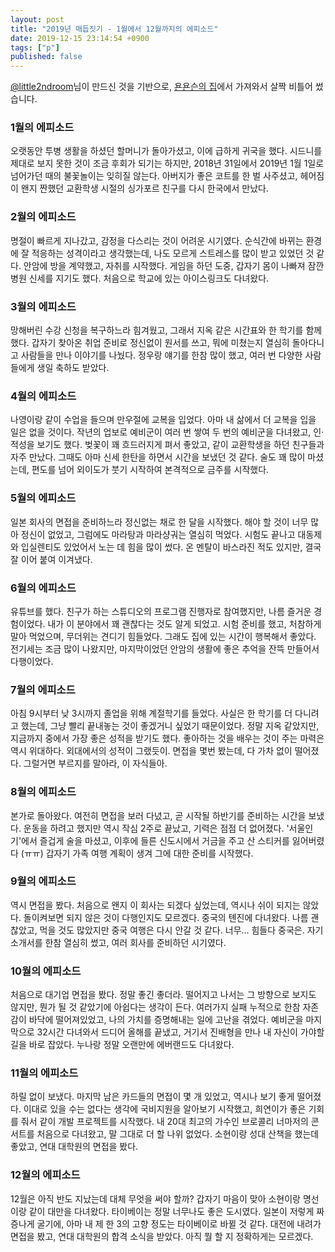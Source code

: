 ```yaml
---
layout: post
title: "2019년 매듭짓기 - 1월에서 12월까지의 에피소드"
date: 2019-12-15 23:14:54 +0900
tags: ["p"]
published: false
---
```


[@little2ndroom](https://twitter.com/little2ndroom)님이 만드신 것을 기반으로, [욘욘슨의 집](https://blog.naver.com/helvetica_dsgn)에서 가져와서 살짝 비틀어 썼습니다.

### 1월의 에피소드
오랫동안 투병 생활을 하셨던 할머니가 돌아가셨고, 이에 급하게 귀국을 했다. 시드니를 제대로 보지 못한 것이 조금 후회가 되기는 하지만, 2018년 31일에서 2019년 1월 1일로 넘어가던 때의 불꽃놀이는 잊히질 않는다. 아버지가 좋은 코트를 한 벌 사주셨고, 헤어짐이 왠지 짠했던 교환학생 시절의 싱가포르 친구를 다시 한국에서 만났다.

### 2월의 에피소드
명절이 빠르게 지나갔고, 감정을 다스리는 것이 어려운 시기였다. 순식간에 바뀌는 환경에 잘 적응하는 성격이라고 생각했는데, 나도 모르게 스트레스를 많이 받고 있었던 것 같다. 안암에 방을 계약했고, 자취를 시작했다. 게임을 하던 도중, 갑자기 몸이 나빠져 잠깐 병원 신세를 지기도 했다. 처음으로 학교에 있는 아이스링크도 다녀왔다.

### 3월의 에피소드
망해버린 수강 신청을 복구하느라 힘겨웠고, 그래서 지옥 같은 시간표와 한 학기를 함께 했다. 갑자기 찾아온 취업 준비로 정신없이 원서를 쓰고, 뭐에 미쳤는지 열심히 돌아다니고 사람들을 만나 이야기를 나눴다. 정우랑 얘기를 한참 많이 했고, 여러 번 다양한 사람들에게 생일 축하도 받았다.

### 4월의 에피소드
나영이랑 같이 수업을 들으며 만우절에 교복을 입었다. 아마 내 삶에서 더 교복을 입을 일은 없을 것이다. 작년의 업보로 예비군이 여러 번 쌓여 두 번의 예비군을 다녀왔고, 인·적성을 보기도 했다. 벚꽃이 꽤 흐드러지게 펴서 좋았고, 같이 교환학생을 하던 친구들과 자주 만났다. 그때도 아마 신세 한탄을 하면서 시간을 보냈던 것 같다. 술도 꽤 많이 마셨는데, 편도를 넘어 외이도가 붓기 시작하여 본격적으로 금주를 시작했다.

### 5월의 에피소드
일본 회사의 면접을 준비하느라 정신없는 채로 한 달을 시작했다. 해야 할 것이 너무 많아 정신이 없었고, 그럼에도 마라탕과 마라샹궈는 열심히 먹었다. 시험도 끝나고 대동제와 입실렌티도 있었어서 노는 데 힘을 많이 썼다. 온 멘탈이 바스라진 적도 있지만, 결국 잘 이어 붙여 이겨냈다.

### 6월의 에피소드
유튜브를 했다. 친구가 하는 스튜디오의 프로그램 진행자로 참여했지만, 나름 즐거운 경험이었다. 내가 이 분야에서 꽤 괜찮다는 것도 알게 되었고. 시험 준비를 했고, 처참하게 말아 먹었으며, 무더위는 견디기 힘들었다. 그래도 집에 있는 시간이 행복해서 좋았다. 전기세는 조금 많이 나왔지만, 마지막이었던 안암의 생활에 좋은 추억을 잔뜩 만들어서 다행이었다.

### 7월의 에피소드
아침 9시부터 낮 3시까지 졸업을 위해 계절학기를 들었다. 사실은 한 학기를 더 다니려고 했는데, 그냥 빨리 끝내놓는 것이 좋겠거니 싶었기 때문이었다. 정말 지옥 같았지만, 지금까지 중에서 가장 좋은 성적을 받기도 했다. 좋아하는 것을 배우는 것이 주는 마력은 역시 위대하다. 외대에서의 성적이 그랬듯이. 면접을 몇번 봤는데, 다 가차 없이 떨어졌다. 그럴거면 부르지를 말아라, 이 자식들아.

### 8월의 에피소드
본가로 돌아왔다. 여전히 면접을 보러 다녔고, 곧 시작될 하반기를 준비하는 시간을 보냈다. 운동을 하려고 했지만 역시 작심 2주로 끝났고, 기력은 점점 더 없어졌다. '서울인기'에서 즐겁게 술을 마셨고, 이후에 들른 신도시에서 거금을 주고 산 스티커를 잃어버렸다 (ㅠㅠ) 갑자기 가족 여행 계획이 생겨 그에 대한 준비를 시작했다.

### 9월의 에피소드
역시 면접을 봤다. 처음으로 왠지 이 회사는 되겠다 싶었는데, 역시나 쉬이 되지는 않았다. 돌이켜보면 되지 않은 것이 다행인지도 모르겠다. 중국의 톈진에 다녀왔다. 나름 괜찮았고, 먹을 것도 많았지만 중국 여행은 다시 안갈 것 같다. 너무... 힘들다 중국은. 자기소개서를 한참 열심히 썼고, 여러 회사를 준비하던 시기였다. 

### 10월의 에피소드
처음으로 대기업 면접을 봤다. 정말 좋긴 좋더라. 떨어지고 나서는 그 방향으로 보지도 않지만, 뭔가 될 것 같았기에 아쉽다는 생각이 든다. 여러가지 실패 누적으로 한참 자존감이 바닥에 떨어져있었고, 나의 가치를 증명해내는 일에 고난을 겪었다. 예비군을 마지막으로 32시간 다녀와서 드디어 올해를 끝냈고, 거기서 진배형을 만나 내 자신이 가야할 길을 바로 잡았다. 누나랑 정말 오랜만에 에버랜드도 다녀왔다. 

### 11월의 에피소드
하릴 없이 보냈다. 마지막 남은 카드들의 면접이 몇 개 있었고, 역시나 보기 좋게 떨어졌다. 이대로 있을 수는 없다는 생각에 국비지원을 알아보기 시작했고, 희연이가 좋은 기회를 줘서 같이 개발 프로젝트를 시작했다. 내  20대 최고의 가수인 브로콜리 너마저의 콘서트를 처음으로 다녀왔고, 말 그대로 더 할 나위 없었다. 소현이랑 성대 산책을 했는데 좋았고, 연대 대학원의 면접을 봤다.

### 12월의 에피소드
12월은 아직 반도 지났는데 대체 무엇을 써야 할까? 갑자기 마음이 맞아 소현이랑 명선이랑 같이 대만을 다녀왔다. 타이베이는 정말 너무나도 좋은 도시였다. 일본이 저렇게 짜증나게 굴기에, 아마 내 제 한 3의 고향 정도는 타이베이로 바뀔 것 같다. 대전에 내려가 면접을 봤고, 연대 대학원의 합격 소식을 받았다. 아직 뭘 할 지 정확하게는 모르겠다.